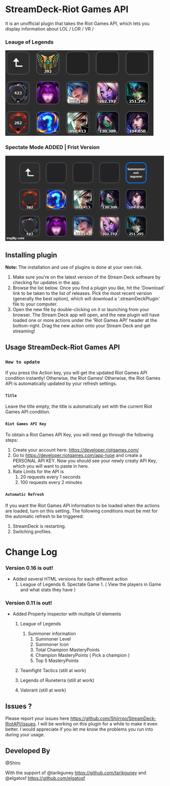 # StreamDeck-Riot Games API
 It is an unofficial plugin that takes the Riot Games API, which lets you display information about LOL / LOR / VR / 
 ### Leauge of Legends
![mainlook](./icons/preview.png)
 
  ### Spectate Mode ADDED |  Frist Version
![mainlookSpectate](./icons/FristVersion.gif)

## Installing plugin

**Note:** The installation and use of plugins is done at your own risk.

1. Make sure you're on the latest version of the Stream Deck software by checking for updates in the app.
2. Browse the list below. Once you find a plugin you like, hit the 'Download' link to be taken to the list of releases. Pick the most recent version (generally the best option), which will download a '.streamDeckPlugin' file to your computer.
3. Open the new file by double-clicking on it or launching from your browser. The Stream Deck app will open, and the new plugin will have loaded one or more actions under the 'Riot Games API' header at the bottom-right. Drag the new action onto your Stream Deck and get streaming!

## Usage StreamDeck-Riot Games API

### `How to update`

If you press the Action key, you will get the updated Riot Games API condition instantly! Otherwise, the Riot Games! Otherwise, the Riot Games API is automatically updated by your refresh settings. 

#### `Title`

Leave the title empty, the title is automatically set with the current Riot Games API condition.

#### `Riot Games API Key`

 To obtain a Riot Games API Key, you will need go through the following steps:

1. Create your account here: https://developer.riotgames.com/
2. Go to https://developer.riotgames.com/app-type and create a PERSONAL API KEY. Now you should see your newly creaty API Key, which you will want to paste in here.
3. Rate Limits for the API is
    1. 20 requests every 1 seconds
    2. 100 requests every 2 minutes


#### `Automatic Refresh`

If you want the Riot Games API information to be loaded when the actions are loaded, turn on this setting. 
The following conditions must be met for the automatic refresh to be triggered:

1. StreamDeck is restarting.
2. Switching profiles.


# Change Log

### Version 0.16 is out!
- Added several HTML versions for each different action
    1. League of Legends
       6. Spectate Game
            1. ( View the players in Game and what stats they have )
    
     
### Version 0.11 is out!
- Added Property Inspector with multiple UI elements 
    1. League of Legends
        1. Summoner information
            1.  Summoner Level
            2.  Summoner Icon
            3.  Total Champion MasteryPoints
            4.  Champion MasteryPoints ( Pick a champion )
            5.  Top 5 MasteryPoints

    2. Teamfight Tactics (still at work)
    3. Legends of Runeterra (still at work)
    4. Valorant (still at work)


## Issues ?

Please report your issues here https://github.com/Shiirroo/StreamDeck-RiotAPI/issues. I will be working on this plugin for a while to make it even better. I would appreciate if you let me know the problems you run into during your usage.

## Developed By

@Shiro

With the support of 
                    @tarikguney https://github.com/tarikguney
                and 
                    @elgatosf https://github.com/elgatosf
